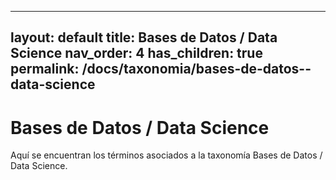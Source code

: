 
---
layout: default
title: Bases de Datos / Data Science
nav_order: 4
has_children: true
permalink: /docs/taxonomia/bases-de-datos--data-science
---

# Bases de Datos / Data Science

Aquí se encuentran los términos asociados a la taxonomía Bases de Datos / Data Science.

